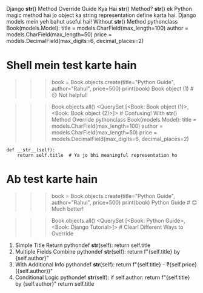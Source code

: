 Django __str__() Method Override Guide
Kya Hai __str__() Method?
__str__() ek Python magic method hai jo object ka string representation define karta hai. Django models mein yeh bahut useful hai!
Without __str__() Method
pythonclass Book(models.Model):
    title = models.CharField(max_length=100)
    author = models.CharField(max_length=50)
    price = models.DecimalField(max_digits=6, decimal_places=2)

# Shell mein test karte hain
>>> book = Book.objects.create(title="Python Guide", author="Rahul", price=500)
>>> print(book)
Book object (1)  # 😕 Not helpful!

>>> Book.objects.all()
<QuerySet [<Book: Book object (1)>, <Book: Book object (2)>]>  # Confusing!
With __str__() Method Override
pythonclass Book(models.Model):
    title = models.CharField(max_length=100)
    author = models.CharField(max_length=50)
    price = models.DecimalField(max_digits=6, decimal_places=2)
    
    def __str__(self):
        return self.title  # Ya jo bhi meaningful representation ho

# Ab test karte hain
>>> book = Book.objects.create(title="Python Guide", author="Rahul", price=500)
>>> print(book)
Python Guide  # 😊 Much better!

>>> Book.objects.all()
<QuerySet [<Book: Python Guide>, <Book: Django Tutorial>]>  # Clear!
Different Ways to Override
1. Simple Title Return
pythondef __str__(self):
    return self.title
2. Multiple Fields Combine
pythondef __str__(self):
    return f"{self.title} by {self.author}"
3. With Additional Info
pythondef __str__(self):
    return f"{self.title} - ₹{self.price} ({self.author})"
4. Conditional Logic
pythondef __str__(self):
    if self.author:
        return f"{self.title} by {self.author}"
    return self.title
